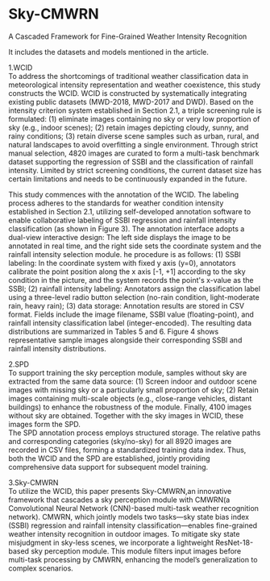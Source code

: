# Sky-CMWRN

A Cascaded Framework for Fine-Grained Weather Intensity Recognition  

It includes the datasets and models mentioned in the article.  

1.WCID  
To address the shortcomings of traditional weather classification data in meteorological intensity representation and weather coexistence, this study constructs the WCID.
WCID is constructed by systematically integrating existing public datasets (MWD-2018, MWD-2017 and DWD). Based on the intensity criterion system established in Section 2.1, a triple screening rule is formulated:
 (1) eliminate images containing no sky or very low proportion of sky (e.g., indoor scenes); (2) retain images depicting cloudy, sunny, and rainy conditions; (3) retain diverse scene samples such as urban, rural, and natural landscapes to avoid overfitting a single environment.
  Through strict manual selection, 4820 images are curated to form a multi-task benchmark dataset supporting the regression of SSBI and the classification of rainfall intensity. Limited by strict screening conditions, the current dataset size has certain limitations and needs to be continuously expanded in the future.  

  This study commences with the annotation of the WCID. The labeling process adheres to the standards for weather condition intensity established in Section 2.1, utilizing self-developed annotation software to enable collaborative labeling of SSBI regression and rainfall intensity classification (as shown in Figure 3).
   The annotation interface adopts a dual-view interactive design: The left side displays the image to be annotated in real time, and the right side sets the coordinate system and the rainfall intensity selection module.
   he procedure is as follows: (1) SSBI labeling: In the coordinate system with fixed y axis (y=0), annotators calibrate the point position along the x axis [-1, +1] according to the sky condition in the picture, and the system records the point's x-value as the SSBI; (2) rainfall intensity labeling: Annotators assign the classification label using a three-level radio button selection (no-rain condition, light-moderate rain, heavy rain); (3) data storage: Annotation results are stored in CSV format.
   Fields include the image filename, SSBI value (floating-point), and rainfall intensity classification label (integer-encoded). The resulting data distributions are summarized in Tables 5 and 6. Figure 4 shows representative sample images alongside their corresponding SSBI and rainfall intensity distributions.  
   

   2.SPD  
   To support training the sky perception module, samples without sky are extracted from the same data source: 
   (1) Screen indoor and outdoor scene images with missing sky or a particularly small proportion of sky; (2) Retain images containing multi-scale objects (e.g., close-range vehicles, distant buildings) to enhance the robustness of the module. Finally, 4100 images without sky are obtained. Together with the sky images in WCID, these images form the SPD.  
   The SPD annotation process employs structured storage. The relative paths and corresponding categories (sky/no-sky) for all 8920 images are recorded in CSV files, forming a standardized training data index. Thus, both the WCID and the SPD are established, jointly providing comprehensive data support for subsequent model training.  

   3.Sky-CMWRN  
   To utilize the WCID, this paper presents Sky-CMWRN,an innovative framework that cascades a sky perception module with CMWRN(a Convolutional Neural Network (CNN)-based multi-task weather recognition network). CMWRN, which jointly models two tasks—sky state bias index (SSBI) regression and rainfall intensity classification—enables fine-grained weather intensity recognition in outdoor images. To mitigate sky state misjudgment in sky-less scenes, we incorporate a lightweight ResNet-18-based sky perception module. This module filters input images before multi-task processing by CMWRN, enhancing the model’s generalization to complex scenarios.
